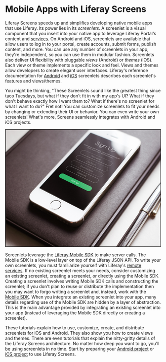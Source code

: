 # Mobile Apps with Liferay Screens [](id=mobile-apps-with-liferay-screens)

Liferay Screens speeds up and simplifies developing native mobile apps that use
Liferay. Its power lies in its *screenlets*. A screenlet is a visual component
that you insert into your native app to leverage Liferay Portal's content and
[services](/develop/tutorials/-/knowledge_base/6-2/invoking-remote-services). On
Android and iOS, screenlets are available that allow users to log in to your
portal, create accounts, submit forms, publish content, and more. You can use
any number of screenlets in your app; they're independent, so you can use them
in modular fashion. Screenlets also deliver UI flexibility with pluggable
*views* (Android) or *themes* (iOS). Each view or theme implements a specific
look and feel. Views and themes allow developers to create elegant user
interfaces. Liferay's reference documentation for
[Android](/develop/reference/-/knowledge_base/6-2/screenlets-in-liferay-screens-for-android) 
and
[iOS](/develop/reference/-/knowledge_base/6-2/screenlets-in-liferay-screens-for-ios)
screenlets describes each screenlet's features and views/themes. 

You might be thinking, "These Screenlets sound like the greatest thing since
taco Tuesdays, but what if they don't fit in with my app's UI? What if they
don't behave exactly how I want them to? What if there's no screenlet for what I
want to do?" Fret not! You can customize screenlets to fit your needs by
changing or extending their UI or behavior. You can even write your own
screenlets! What's more, Screens seamlessly integrates with Android and iOS
projects. 

![Figure 1: Here's an app that uses a Liferay Screens sign up screenlet.](../../images/screens-phone-intro.png)

Screenlets leverage the
[Liferay Mobile SDK](https://www.liferay.com/community/liferay-projects/liferay-mobile-sdk/overview)
to make server calls. The Mobile SDK is a low-level layer on top of the Liferay
JSON API. To write your own screenlets, you must familiarize yourself with
Liferay's
[remote services](/develop/tutorials/-/knowledge_base/6-2/invoking-remote-services).
If no existing screenlet meets your needs, consider customizing an existing
screenlet, creating a screenlet, or directly using the Mobile SDK. Creating a
screenlet involves writing Mobile SDK calls and constructing the screenlet; if
you don't plan to reuse or distribute the implementation then you may want to
forgo writing a screenlet and, instead, work with the
[Mobile SDK](/develop/tutorials/-/knowledge_base/6-2/mobile). When you integrate
an existing screenlet into your app, many details regarding use of the Mobile
SDK are hidden by a layer of abstraction. This is the main advantage provided by
integrating an existing screenlet into your app (instead of leveraging the
Mobile SDK directly or creating a screenlet).

These tutorials explain how to use, customize, create, and distribute screenlets
for iOS and Android. They also show you how to create views and themes. There
are even tutorials that explain the nitty-gritty details of the Liferay Screens
architecture. No matter how deep you want to go, you'll be using screenlets in
no time. Start by preparing your
[Android project](/develop/tutorials/-/knowledge_base/6-2/preparing-android-projects-for-liferay-screens)
or
[iOS project](/develop/tutorials/-/knowledge_base/6-2/preparing-ios-projects-for-liferay-screens)
to use Liferay Screens. 
